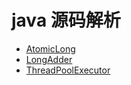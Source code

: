 # java 源码解析

- [AtomicLong](.\src\smile2coder\java\util\concurrent\atomic\AtomicLong.java)
- [LongAdder](.\src\smile2coder\java\util\concurrent\atomic\LongAdder.java)
- [ThreadPoolExecutor](.\src\smile2coder\java\util\concurrent\ThreadPoolExecutor.java)
